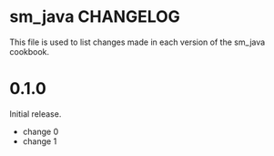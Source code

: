 # sm_java CHANGELOG

This file is used to list changes made in each version of the sm_java cookbook.

# 0.1.0

Initial release.

- change 0
- change 1

